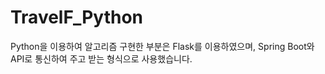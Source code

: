 # TravelF_Python
Python을 이용하여 알고리즘 구현한 부분은 Flask를 이용하였으며, Spring Boot와 API로 통신하여 주고 받는 형식으로 사용했습니다.
